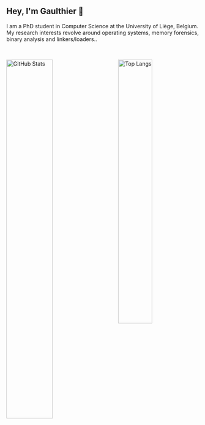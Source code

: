 <h2>Hey, I'm Gaulthier 👋</h2>

<p>
	I am a PhD student in Computer Science at the University of Liège, Belgium. My research interests revolve around operating systems, memory forensics, binary analysis and linkers/loaders.</b>.
</p>

<br>

<p>
	<a href="https://github.com/gaulthiergain"><img width="49%" src="https://github-readme-stats.vercel.app/api?username=gaulthiergain&count_private=true&show_icons=true&hide_title=true" alt="GitHub Stats" align="left"></a>
	<a href="https://github.com/gaulthiergain"><img width="42%" src="https://github-readme-stats.vercel.app/api/top-langs/?username=gaulthiergain&layout=compact&hide_title=true" alt="Top Langs" align="right"></a>
</p>
